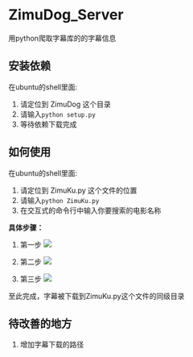 # ZimuDog_Server
用python爬取字幕库的的字幕信息

## 安装依赖
在ubuntu的shell里面:
1. 请定位到 ZimuDog 这个目录
2. 请输入``python setup.py``
3. 等待依赖下载完成

## 如何使用
在ubuntu的shell里面:
1. 请定位到 ZimuKu.py 这个文件的位置
2. 请输入``python ZimuKu.py``
3. 在交互式的命令行中输入你要搜索的电影名称

**具体步骤：**

1. 第一步
![](https://github.com/linheimx/ZimuDog_Server/blob/master/art/1.png)

2. 第二步
![](https://github.com/linheimx/ZimuDog_Server/blob/master/art/2.png)

3. 第三步
![](https://github.com/linheimx/ZimuDog_Server/blob/master/art/3.png)

至此完成，字幕被下载到ZimuKu.py这个文件的同级目录


## 待改善的地方
1. 增加字幕下载的路径